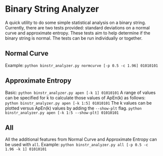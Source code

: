 # Binary String Analyzer

A quick utility to do some simple statistical analysis on a binary string. Currently, there are two tests provided: standard deviations on a normal curve and approximate entropy. These tests aim to help determine if the binary string is normal. The tests can be run individually or together.

## Normal Curve
Example:
`python binstr_analyzer.py normcurve [-p 0.5 -c 1.96] 01010101`

## Approximate Entropy
Basic:
`python binstr_analyzer.py apen [-k 1] 01010101`
A range of values can be specified for k to calculate those values of ApEn(k) as follows:
`python binstr_analyzer.py apen [-k 1:5] 01010101`
The k values can be plotted versus ApEn(k) values by adding the `--show-plt` flag.
`python binstr_analyzer.py apen [-k 1:5 --show-plt] 01010101`

## All
All the additional features from Normal Curve and Approximate Entropy can be used with `all`.
Example:
`python binstr_analyzer.py all [-p 0.5 -c 1.96 -k 1] 01010101`